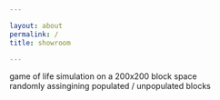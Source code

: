 ```yaml
---

layout: about
permalink: /
title: showroom

---
```


game of life simulation on a 200x200 block space<br>
randomly assingining populated / unpopulated blocks
